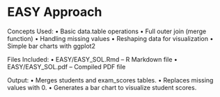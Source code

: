 # EASY Approach

 Concepts Used:
	•	Basic data.table operations
	•	Full outer join (merge function)
	•	Handling missing values
	•	Reshaping data for visualization
	•	Simple bar charts with ggplot2

 Files Included:
	•	EASY/EASY_SOL.Rmd – R Markdown file
	•	EASY/EASY_SOL.pdf – Compiled PDF file

 Output:
	•	Merges students and exam_scores tables.
	•	Replaces missing values with 0.
	•	Generates a bar chart to visualize student scores.
